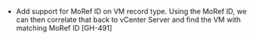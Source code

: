 * Add support for MoRef ID on VM record type. Using the MoRef ID, we can then correlate that back to vCenter Server and find the VM with matching MoRef ID  [GH-491]

